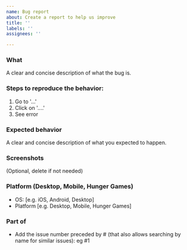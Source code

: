 ```yaml
---
name: Bug report
about: Create a report to help us improve
title: ''
labels: ''
assignees: ''

---
```


### What
A clear and concise description of what the bug is.

### Steps to reproduce the behavior:
1. Go to '...'
2. Click on '....'
3. See error

### Expected behavior
A clear and concise description of what you expected to happen.

### Screenshots
(Optional, delete if not needed)

### Platform (Desktop, Mobile, Hunger Games)
 - OS: [e.g. iOS, Android, Desktop]
 - Platform [e.g. Desktop, Mobile, Hunger Games]

### Part of
- Add the issue number preceded by # (that also allows searching by name for similar issues): eg #1
